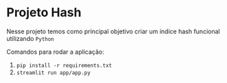 # Projeto Hash
Nesse projeto temos como principal objetivo criar um índice hash funcional utilizando
`Python`

Comandos para rodar a aplicação:
1. `pip install -r requirements.txt`
2. `streamlit run app/app.py`